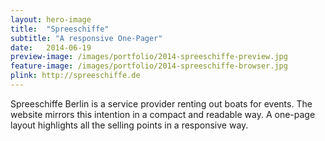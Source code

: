 ```yaml
---
layout: hero-image
title:  "Spreeschiffe"
subtitle: "A responsive One-Pager"
date:   2014-06-19
preview-image: /images/portfolio/2014-spreeschiffe-preview.jpg
feature-image: /images/portfolio/2014-spreeschiffe-browser.jpg
plink: http://spreeschiffe.de
---
```


Spreeschiffe Berlin is a service provider renting out boats for events. The website mirrors this intention in a compact and readable way. A one-page layout highlights all the selling points in a responsive way.